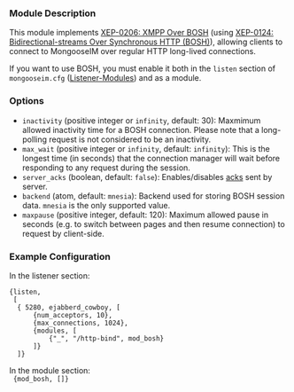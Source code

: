 ### Module Description
This module implements [XEP-0206: XMPP Over BOSH](http://xmpp.org/extensions/xep-0206.html) (using [XEP-0124: Bidirectional-streams Over Synchronous HTTP (BOSH)](http://xmpp.org/extensions/xep-0124.html)), allowing clients to connect to MongooseIM over regular HTTP long-lived connections.

If you want to use BOSH, you must enable it both in the `listen` section of `mongooseim.cfg` ([Listener-Modules](wiki/Listener-Modules)) and as a module.

### Options

* `inactivity` (positive integer or `infinity`, default: 30): Maxmimum allowed inactivity time for a BOSH connection. Please note that a long-polling request is not considered to be an inactivity.
* `max_wait` (positive integer or `infinity`, default: `infinity`): This is the longest time (in seconds) that the connection manager will wait before responding to any request during the session.
* `server_acks` (boolean, default: `false`): Enables/disables [acks](http://xmpp.org/extensions/xep-0124.html#ack-request) sent by server.
* `backend` (atom, default: `mnesia`): Backend used for storing BOSH session data. `mnesia` is the only supported value.
* `maxpause` (positive integer, default: 120): Maximum allowed pause in seconds (e.g. to switch between pages and then resume connection) to request by client-side.

### Example Configuration

In the listener section:
```
{listen,
 [
  { 5280, ejabberd_cowboy, [
      {num_acceptors, 10},
      {max_connections, 1024},
      {modules, [
          {"_", "/http-bind", mod_bosh}
      ]}
  ]}
```

In the module section:  
```  {mod_bosh, []} ```
